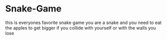 # Snake-Game
this is everyones favorite snake game 
you are a snake and you need to eat the apples to get bigger
if you collide with yourself or with the walls you lose 
